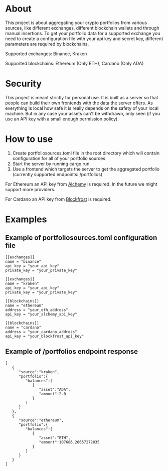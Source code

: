 # About

This project is about aggregating your crypto portfolios from various sources,
like different exchanges, different blockchain wallets and through manual
insertions. To get your portfolio data for a supported exchange you need to
create a configuration file with your api key and secret key, different
parameters are required by blockchains.

Supported exchanges: Binance, Kraken

Supported blockchains: Ethereum (Only ETH), Cardano (Only ADA)

# Security

This project is meant strictly for personal use. It is built as a server so that
people can build their own frontends with the data the server offers. As
everything is local how safe it is really depends on the safety of your local
machine. But in any case your assets can't be withdrawn, only seen (if you use
an API key with a small enough permission policy).

# How to use

1. Create portfoliosources.toml file in the root directory which will contain
   configuration for all of your portfolio sources
2. Start the server by running cargo run
3. Use a frontend which targets the server to get the aggregated portfolio
   (currently supported endpoints: /portfolios)

For Ethereum an API key from [Alchemy](https://www.alchemy.com/) is required. In
the future we might support more providers.

For Cardano an API key from [Blockfrost](https://blockfrost.io/) is required.

# Examples

## Example of portfoliosources.toml configuration file

```
[[exchanges]] 
name = "binance" 
api_key = "your_api_key" 
private_key = "your_private_key"

[[exchanges]] 
name = "kraken" 
api_key = "your_api_key" 
private_key = "your_private_key"

[[blockchains]]
name = "ethereum"
address = "your_eth_address"
api_key = "your_alchemy_api_key"

[[blockchains]]
name = "cardano"
address = "your_cardano_address"
api_key = "your_blockfrost_api_key"
```

## Example of /portfolios endpoint response

```
[
   {
      "source":"kraken",
      "portfolio":{
         "balances":[
            {
               "asset":"ADA",
               "amount":2.0
            }
         ]
      }
   },
   {
      "source":"ethereum",
      "portfolio":{
         "balances":[
            {
               "asset":"ETH",
               "amount":107686.26657272835
            }
         ]
      }
   }
]
```
